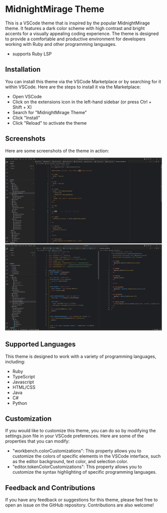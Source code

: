 # MidnightMirage Theme

This is a VSCode theme that is inspired by the popular MidnightMirage theme. It features a dark color scheme with high contrast and bright accents for a visually appealing coding experience. The theme is designed to provide a comfortable and productive environment for developers working with Ruby and other programming languages.

- supports Ruby LSP

## Installation

You can install this theme via the VSCode Marketplace or by searching for it within VSCode. Here are the steps to install it via the Marketplace:

- Open VSCode
- Click on the extensions icon in the left-hand sidebar (or press Ctrl + Shift + X)
- Search for "MidnightMirage Theme"
- Click "Install"
- Click "Reload" to activate the theme

## Screenshots

Here are some screenshots of the theme in action:

![MidnightMirage Theme Screenshot 1](./screenshots/screenshot1.png)
![MidnightMirage Theme Screenshot 2](./screenshots/screenshot2.png)

## Supported Languages

This theme is designed to work with a variety of programming languages, including:

- Ruby
- TypeScript
- Javascript
- HTML/CSS
- Java
- C#
- Python

## Customization

If you would like to customize this theme, you can do so by modifying the settings.json file in your VSCode preferences. Here are some of the properties that you can modify:

- "workbench.colorCustomizations": This property allows you to customize the colors of specific elements in the VSCode interface, such as the editor background, text color, and selection color.
- "editor.tokenColorCustomizations": This property allows you to customize the syntax highlighting of specific programming languages.

## Feedback and Contributions

If you have any feedback or suggestions for this theme, please feel free to open an issue on the GitHub repository. Contributions are also welcome!
